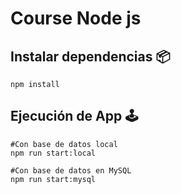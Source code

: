 # Course Node js

## Instalar dependencias 📦

```
npm install
```

## Ejecución de App 🕹️

```
#Con base de datos local
npm run start:local

#Con base de datos en MySQL
npm run start:mysql
```

